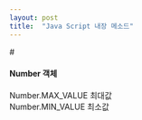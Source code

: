 ```yaml
---
layout: post
title:  "Java Script 내장 메소드"
---
```


#<h4>Number 객체</h4>

Number.MAX_VALUE 최대값<br>
Number.MIN_VALUE 최소값
